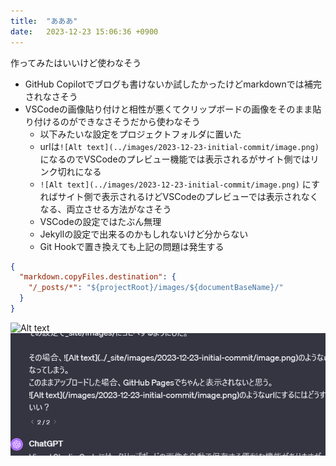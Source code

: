 ```yaml
---
title:  "あああ"
date:   2023-12-23 15:06:36 +0900
---
```


作ってみたはいいけど使わなそう
- GitHub Copilotでブログも書けないか試したかったけどmarkdownでは補完されなさそう
- VSCodeの画像貼り付けと相性が悪くてクリップボードの画像をそのまま貼り付けるのができなさそうだから使わなそう
    - 以下みたいな設定をプロジェクトフォルダに置いた
    - urlは`![Alt text](../images/2023-12-23-initial-commit/image.png)`になるのでVSCodeのプレビュー機能では表示されるがサイト側ではリンク切れになる
    - `![Alt text](../images/2023-12-23-initial-commit/image.png)` にすればサイト側で表示されるけどVSCodeのプレビューでは表示されなくなる、両立させる方法がなさそう
    - VSCodeの設定ではたぶん無理
    - Jekyllの設定で出来るのかもしれないけど分からない
    - Git Hookで置き換えても上記の問題は発生する

```json
{
  "markdown.copyFiles.destination": {
    "/_posts/*": "${projectRoot}/images/${documentBaseName}/"
  }
}
```

![Alt text](../_site/images/2023-12-23-initial-commit/image.png)
![Alt text](../images/2023-12-23-initial-commit/image.png)